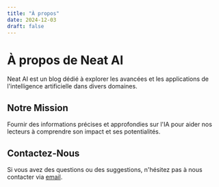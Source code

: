```yaml
---
title: "À propos"
date: 2024-12-03
draft: false
---
```


# À propos de Neat AI

Neat AI est un blog dédié à explorer les avancées et les applications de l'intelligence artificielle dans divers domaines.

## Notre Mission

Fournir des informations précises et approfondies sur l'IA pour aider nos lecteurs à comprendre son impact et ses potentialités.

## Contactez-Nous

Si vous avez des questions ou des suggestions, n'hésitez pas à nous contacter via [email](mailto:contact@neatai.com).
